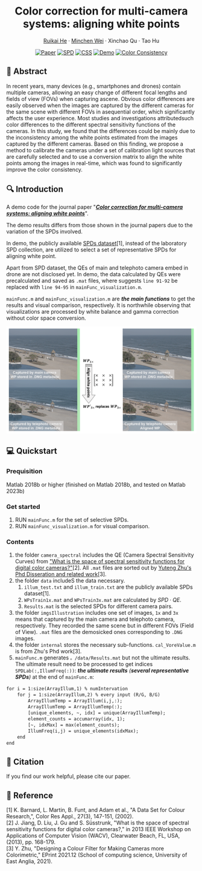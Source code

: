 <p align="center">
    <h1 align="center">Color correction for multi-camera systems: aligning white points</h1>
    <p align="center">
        <a href="https://carrybio.netlify.app/about/">Ruikai He</a>
        ·
        <a href="https://scholar.google.com/citations?user=vyrC0lwAAAAJ&hl=en">Minchen Wei</a>
        ·
        <a>Xinchao Qu</a>
        ·
        <a>Tao Hu</a>
    </p>
</p>

<div align="center">

[![Paper](https://img.shields.io/badge/Paper-JOSA_A-blue)](https://opg.optica.org/josaa/upcoming_pdf.cfm?id=550307)
[![SPD](https://img.shields.io/badge/Dataset-SPD-%23cda6c3)](https://www.semanticscholar.org/paper/A-data-set-for-color-research-Barnard-Martin/58400ccf99214b17c6a9b6d460515293adc88fec)
[![CSS](https://img.shields.io/badge/Dataset-CSS-%23cda6c3)](https://ieeexplore.ieee.org/document/6475015)
[![Demo](https://img.shields.io/badge/Demo-Code-%2380f69a)](https://github.com/Hurricane-k/Demo-AlignWhitePoints)
[![Color Consistency](https://img.shields.io/badge/Color_Consistency-White_Balance-%23357DBD)]()

</div>

## 🔖 Abstract

In recent years, many devices (e.g., smartphones and drones) contain multiple cameras, allowing an easy change of
different focal lengths and fields of view (FOVs) when capturing ascene. Obvious color differences are easily observed when
the images are captured by the different cameras for the same scene with different FOVs in asequential order, which
significantly affects the user experience. Most studies and investigations attributedsuch color differences to the different spectral sensitivity functions of the cameras. In this study, we found that the differences could be mainly due
to the inconsistency among the white points estimated from the images captured by the different cameras. Based on
this finding, we propose a method to calibrate the cameras under a set of calibration light sources that are carefully
selected and to use a conversion matrix to align the white points among the images in real-time, which was found to
significantly improve the color consistency.

## 🔍 Introduction
A demo code for the journal paper "***[Color correction for multi-camera systems: aligning white points](https://opg.optica.org/josaa/upcoming_pdf.cfm?id=550307)***".

The demo results differs from those shown in the journal papers due to the variation of the SPDs involved.

In demo, the publicly available [SPDs dataset](https://www.semanticscholar.org/paper/A-data-set-for-color-research-Barnard-Martin/58400ccf99214b17c6a9b6d460515293adc88fec)[1], instead of the laboratory SPD collection, are utilized to select a set of representative SPDs for aligning white point. 

Apart from SPD dataset, the QEs of main and telephoto camera embed in drone are not disclosed yet. In demo, the data calculated by QEs were precalculated and saved as `.mat` files, where suggests  `line 91-92` be replaced with `line 94-95` in `mainFunc_visualization.m`.

`mainFunc.m` and `mainFunc_visualization.m` are ***the main functions*** to get the results and visual comparison, respectively. It is northwhile observing that visualizations are processed by white balance and gamma correction without color space conversion.

![](demo_vis.png)

## 💻 Quickstart
### Prequisition
Matlab 2018b or higher (finished on Matlab 2018b, and tested on Matlab 2023b)
### Get started
1. RUN `mainFunc.m` for the set of selective SPDs.
2. RUN `mainFunc_visualization.m` for visual comparison.
### Contents
1. the folder `camera_spectral` includes the QE (Camera Spectral Sensitivity Curves) from ["What is the space of spectral sensitivity functions for digital color cameras?"](https://ieeexplore.ieee.org/document/6475015)[2]. All `.mat` files are sorted out by [Yuteng Zhu's Phd Disseration and related work](https://ueaeprints.uea.ac.uk/id/eprint/82695/)[3].
2. the folder `data` includeS the data necessary.
     1. `illum_test.txt` and `illum_train.txt` are the publicly available SPDs dataset[1].
     2. `WPsTrain1x.mat` and `WPsTrain3x.mat` are calculated by $SPD \cdot QE$.
     3. `Results.mat` is the selected SPDs for different camera pairs.
3. the folder `imgsIllustration` includes one set of images, `1x` and `3x` means that captured by the main camera and telephoto camera, respectively. They recorded the same scene but in different FOVs (Field of View). `.mat` files are the demosicked ones corresponding to `.DNG` images.
4. the folder `internal` stores the necessary sub-functions. `cal_VoreValue.m` is from Zhu's Phd work[3].
5. `mainFunc.m` generates `。/data/Results.mat` but not the ultimate results. The ultimate result need to be processed to get indices `SPDLab(:,IllumFreq(:))`: ***the ultimate results** (**several representative SPDs**)* at the end of `mainFunc.m`:
```
for i = 1:size(ArrayIllum,1) % numIntervation
    for j = 1:size(ArrayIllum,2) % every input (R/G, B/G)
        ArrayIllumTemp = ArrayIllum(i,j,:); 
        ArrayIllumTemp = ArrayIllumTemp(:);
        [unique_elements, ~, idx] = unique(ArrayIllumTemp);
        element_counts = accumarray(idx, 1);
        [~, idxMax] = max(element_counts);
        IllumFreq(i,j) = unique_elements(idxMax);
    end
end
```

## 📧 Citation
If you find our work helpful, please cite our paper.

## 📖 Reference
[1] K. Barnard, L. Martin, B. Funt, and Adam et al., "A Data Set for Colour Research,", Color Res Appl., 27(3), 147-151, (2002). <br>
[2] J. Jiang, D. Liu, J. Gu and S. Süsstrunk, "What is the space of spectral sensitivity functions for digital color cameras?," in 2013 IEEE Workshop on Applications of Computer Vision (WACV), Clearwater Beach, FL, USA, (2013), pp. 168-179.<br>
[3] Y. Zhu, "Designing a Colour Filter for Making Cameras more Colorimetric," EPrint 2021.12 (School of computing science, University of East Anglia, 2021).
